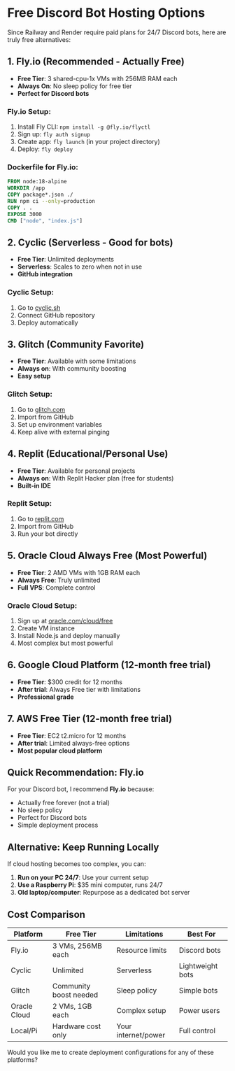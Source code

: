 # Free Discord Bot Hosting Options

Since Railway and Render require paid plans for 24/7 Discord bots, here are truly free alternatives:

## 1. **Fly.io** (Recommended - Actually Free)
- **Free Tier**: 3 shared-cpu-1x VMs with 256MB RAM each
- **Always On**: No sleep policy for free tier
- **Perfect for Discord bots**

### Fly.io Setup:
1. Install Fly CLI: `npm install -g @fly.io/flyctl`
2. Sign up: `fly auth signup`
3. Create app: `fly launch` (in your project directory)
4. Deploy: `fly deploy`

### Dockerfile for Fly.io:
```dockerfile
FROM node:18-alpine
WORKDIR /app
COPY package*.json ./
RUN npm ci --only=production
COPY . .
EXPOSE 3000
CMD ["node", "index.js"]
```

## 2. **Cyclic** (Serverless - Good for bots)
- **Free Tier**: Unlimited deployments
- **Serverless**: Scales to zero when not in use
- **GitHub integration**

### Cyclic Setup:
1. Go to [cyclic.sh](https://cyclic.sh)
2. Connect GitHub repository
3. Deploy automatically

## 3. **Glitch** (Community Favorite)
- **Free Tier**: Available with some limitations
- **Always on**: With community boosting
- **Easy setup**

### Glitch Setup:
1. Go to [glitch.com](https://glitch.com)
2. Import from GitHub
3. Set up environment variables
4. Keep alive with external pinging

## 4. **Replit** (Educational/Personal Use)
- **Free Tier**: Available for personal projects
- **Always on**: With Replit Hacker plan (free for students)
- **Built-in IDE**

### Replit Setup:
1. Go to [replit.com](https://replit.com)
2. Import from GitHub
3. Run your bot directly

## 5. **Oracle Cloud Always Free** (Most Powerful)
- **Free Tier**: 2 AMD VMs with 1GB RAM each
- **Always Free**: Truly unlimited
- **Full VPS**: Complete control

### Oracle Cloud Setup:
1. Sign up at [oracle.com/cloud/free](https://oracle.com/cloud/free)
2. Create VM instance
3. Install Node.js and deploy manually
4. Most complex but most powerful

## 6. **Google Cloud Platform** (12-month free trial)
- **Free Tier**: $300 credit for 12 months
- **After trial**: Always Free tier with limitations
- **Professional grade**

## 7. **AWS Free Tier** (12-month free trial)
- **Free Tier**: EC2 t2.micro for 12 months
- **After trial**: Limited always-free options
- **Most popular cloud platform**

## Quick Recommendation: Fly.io

For your Discord bot, I recommend **Fly.io** because:
- Actually free forever (not a trial)
- No sleep policy
- Perfect for Discord bots
- Simple deployment process

## Alternative: Keep Running Locally

If cloud hosting becomes too complex, you can:
1. **Run on your PC 24/7**: Use your current setup
2. **Use a Raspberry Pi**: $35 mini computer, runs 24/7
3. **Old laptop/computer**: Repurpose as a dedicated bot server

## Cost Comparison

| Platform | Free Tier | Limitations | Best For |
|----------|-----------|-------------|----------|
| Fly.io | 3 VMs, 256MB each | Resource limits | Discord bots |
| Cyclic | Unlimited | Serverless | Lightweight bots |
| Glitch | Community boost needed | Sleep policy | Simple bots |
| Oracle Cloud | 2 VMs, 1GB each | Complex setup | Power users |
| Local/Pi | Hardware cost only | Your internet/power | Full control |

Would you like me to create deployment configurations for any of these platforms?
